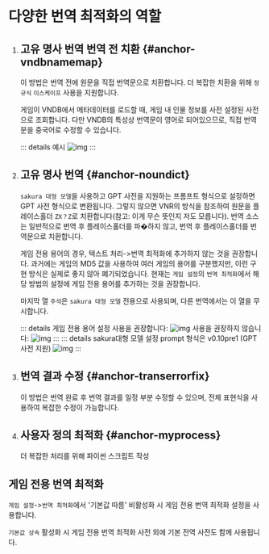 # 다양한 번역 최적화의 역할

1. ## 고유 명사 번역 번역 전 치환 {#anchor-vndbnamemap}

    이 방법은 번역 전에 원문을 직접 번역문으로 치환합니다. 더 복잡한 치환을 위해 `정규식` `이스케이프` 사용을 지원합니다.

    게임이 VNDB에서 메타데이터를 로드할 때, 게임 내 인물 정보를 사전 설정된 사전으로 조회합니다. 다만 VNDB의 특성상 번역문이 영어로 되어있으므로, 직접 번역문을 중국어로 수정할 수 있습니다.

    ::: details 예시
    ![img](https://image.lunatranslator.org/zh/transoptimi/1.png)
    :::


1. ## 고유 명사 번역 {#anchor-noundict}

    `sakura 대형 모델`을 사용하고 GPT 사전을 지원하는 프롬프트 형식으로 설정하면 GPT 사전 형식으로 변환됩니다. 그렇지 않으면 VNR의 방식을 참조하여 원문을 플레이스홀더 `ZX？Z`로 치환합니다(참고: 이게 무슨 뜻인지 저도 모릅니다). 번역 소스는 일반적으로 번역 후 플레이스홀더를 파�하지 않고, 번역 후 플레이스홀더를 번역문으로 치환합니다.

    게임 전용 용어의 경우, 텍스트 처리->번역 최적화에 추가하지 않는 것을 권장합니다. 과거에는 게임의 MD5 값을 사용하여 여러 게임의 용어를 구분했지만, 이런 구현 방식은 실제로 좋지 않아 폐기되었습니다. 현재는 `게임 설정`의 `번역 최적화`에서 해당 방법의 설정에 게임 전용 용어를 추가하는 것을 권장합니다.

    마지막 열 `주석`은 `sakura 대형 모델` 전용으로 사용되며, 다른 번역에서는 이 열을 무시합니다.

    ::: details 게임 전용 용어 설정
    사용을 권장합니다:
    ![img](https://image.lunatranslator.org/zh/transoptimi/2.png)
    사용을 권장하지 않습니다:
    ![img](https://image.lunatranslator.org/zh/transoptimi/3.png)
    :::
    ::: details sakura대형 모델 설정 prompt 형식은 v0.10pre1 (GPT 사전 지원)
    ![img](https://image.lunatranslator.org/zh/transoptimi/4.png)
    :::

1. ## 번역 결과 수정 {#anchor-transerrorfix}

    이 방법은 번역 완료 후 번역 결과를 일정 부분 수정할 수 있으며, 전체 표현식을 사용하여 복잡한 수정이 가능합니다.

1. ## 사용자 정의 최적화 {#anchor-myprocess}

    더 복잡한 처리를 위해 파이썬 스크립트 작성

## 게임 전용 번역 최적화

`게임 설정`->`번역 최적화`에서 '기본값 따름' 비활성화 시 게임 전용 번역 최적화 설정을 사용합니다.

`기본값 상속` 활성화 시 게임 전용 번역 최적화 사전 외에 기본 전역 사전도 함께 사용됩니다.
